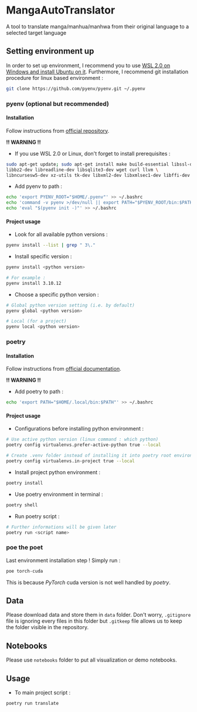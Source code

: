 # MangaAutoTranslator
A tool to translate manga/manhua/manhwa from their original language to a selected target language

## Setting environment up

In order to set up environment, I recommend you to use [WSL 2.0 on Windows and install Ubuntu on it](https://ubuntu.com/tutorials/install-ubuntu-on-wsl2-on-windows-11-with-gui-support#1-overview). Furthermore, I recommend git installation procedure for linux based environment :

```bash
git clone https://github.com/pyenv/pyenv.git ~/.pyenv
```

### pyenv (optional but recommended)

#### Installation

Follow instructions from [official repository](https://github.com/pyenv/pyenv#installation).

**!! WARNING !!**

- If you use WSL 2.0 or Linux, don't forget to install prerequisites :

```bash
sudo apt-get update; sudo apt-get install make build-essential libssl-dev zlib1g-dev \
libbz2-dev libreadline-dev libsqlite3-dev wget curl llvm \
libncursesw5-dev xz-utils tk-dev libxml2-dev libxmlsec1-dev libffi-dev liblzma-dev
```

- Add pyenv to path :

```bash
echo 'export PYENV_ROOT="$HOME/.pyenv"' >> ~/.bashrc
echo 'command -v pyenv >/dev/null || export PATH="$PYENV_ROOT/bin:$PATH"' >> ~/.bashrc
echo 'eval "$(pyenv init -)"' >> ~/.bashrc
```

#### Project usage

- Look for all available python versions :

```bash
pyenv install --list | grep " 3\."
```

- Install specific version :

```bash
pyenv install <python version>

# For example :
pyenv install 3.10.12
```

- Choose a specific python version :

```bash
# Global python version setting (i.e. by default)
pyenv global <python version>

# Local (for a project)
pyenv local <python version>
```

### poetry

#### Installation

Follow instructions from [official documentation](https://python-poetry.org/docs/#installation).

**!! WARNING !!**

- Add poetry to path :

```bash
echo 'export PATH="$HOME/.local/bin:$PATH"' >> ~/.bashrc
```

#### Project usage

- Configurations before installing python environment :

```bash
# Use active python version (linux command : which python)
poetry config virtualenvs.prefer-active-python true --local

# Create .venv folder instead of installing it into poetry root environments path
poetry config virtualenvs.in-project true --local
```

- Install project python environment :

```bash
poetry install
```

- Use poetry environment in terminal :

```bash
poetry shell
```

- Run poetry script :

```bash
# Further informations will be given later
poetry run <script name>
```

### poe the poet

Last environment installation step ! Simply run :

```bash
poe torch-cuda
```

This is because *PyTorch* cuda version is not well handled by *poetry*.

## Data

Please download data and store them in `data` folder. Don't worry, `.gitignore` file is ignoring every files in this folder but `.gitkeep` file allows us to keep the folder visible in the repository.

## Notebooks

Please use `notebooks` folder to put all visualization or demo notebooks.

## Usage

- To main project script :

```bash
poetry run translate
```
